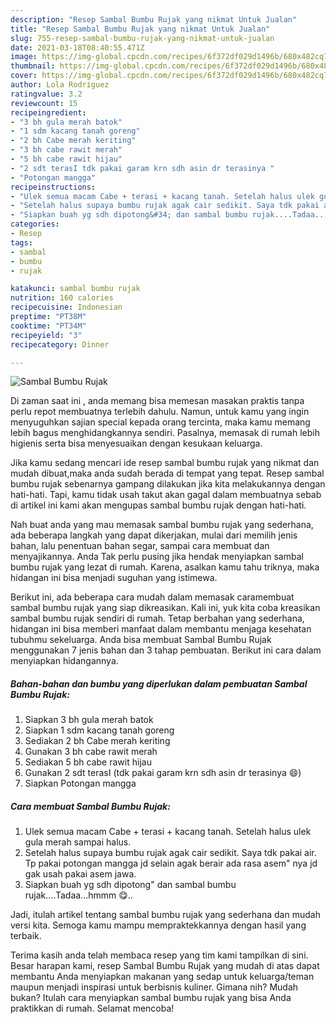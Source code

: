 ```yaml
---
description: "Resep Sambal Bumbu Rujak yang nikmat Untuk Jualan"
title: "Resep Sambal Bumbu Rujak yang nikmat Untuk Jualan"
slug: 755-resep-sambal-bumbu-rujak-yang-nikmat-untuk-jualan
date: 2021-03-18T08:40:55.471Z
image: https://img-global.cpcdn.com/recipes/6f372df029d1496b/680x482cq70/sambal-bumbu-rujak-foto-resep-utama.jpg
thumbnail: https://img-global.cpcdn.com/recipes/6f372df029d1496b/680x482cq70/sambal-bumbu-rujak-foto-resep-utama.jpg
cover: https://img-global.cpcdn.com/recipes/6f372df029d1496b/680x482cq70/sambal-bumbu-rujak-foto-resep-utama.jpg
author: Lola Rodriguez
ratingvalue: 3.2
reviewcount: 15
recipeingredient:
- "3 bh gula merah batok"
- "1 sdm kacang tanah goreng"
- "2 bh Cabe merah keriting"
- "3 bh cabe rawit merah"
- "5 bh cabe rawit hijau"
- "2 sdt terasI tdk pakai garam krn sdh asin dr terasinya "
- "Potongan mangga"
recipeinstructions:
- "Ulek semua macam Cabe + terasi + kacang tanah. Setelah halus ulek gula merah sampai halus."
- "Setelah halus supaya bumbu rujak agak cair sedikit. Saya tdk pakai air. Tp pakai potongan mangga jd selain agak berair ada rasa asem&#34; nya jd gak usah pakai asem jawa."
- "Siapkan buah yg sdh dipotong&#34; dan sambal bumbu rujak....Tadaa...hmmm 😋.."
categories:
- Resep
tags:
- sambal
- bumbu
- rujak

katakunci: sambal bumbu rujak 
nutrition: 160 calories
recipecuisine: Indonesian
preptime: "PT38M"
cooktime: "PT34M"
recipeyield: "3"
recipecategory: Dinner

---
```



![Sambal Bumbu Rujak](https://img-global.cpcdn.com/recipes/6f372df029d1496b/680x482cq70/sambal-bumbu-rujak-foto-resep-utama.jpg)

Di zaman  saat ini , anda memang bisa memesan masakan praktis tanpa perlu repot membuatnya terlebih dahulu. Namun, untuk kamu yang ingin menyuguhkan sajian special kepada orang tercinta, maka kamu memang lebih bagus menghidangkannya sendiri. Pasalnya, memasak di rumah lebih higienis serta bisa menyesuaikan dengan kesukaan keluarga.

Jika kamu sedang mencari ide resep sambal bumbu rujak yang nikmat dan mudah dibuat,maka anda sudah berada di tempat yang tepat. Resep sambal bumbu rujak  sebenarnya gampang dilakukan jika kita melakukannya dengan hati-hati. Tapi, kamu tidak usah takut akan gagal dalam membuatnya 
sebab di artikel ini kami akan mengupas sambal bumbu rujak dengan hati-hati.  



Nah buat anda yang mau memasak sambal bumbu rujak yang sederhana, ada beberapa langkah yang dapat dikerjakan, mulai dari memilih jenis bahan, lalu penentuan bahan segar, sampai cara membuat dan menyajikannya. Anda Tak perlu pusing jika hendak menyiapkan sambal bumbu rujak yang lezat di rumah. Karena, asalkan kamu  tahu triknya, maka hidangan ini bisa menjadi suguhan yang istimewa.

Berikut ini, ada beberapa cara mudah dalam memasak caramembuat sambal bumbu rujak yang siap dikreasikan. Kali ini, yuk kita coba kreasikan sambal bumbu rujak sendiri di rumah. Tetap berbahan yang sederhana, hidangan ini bisa memberi manfaat dalam membantu menjaga kesehatan tubuhmu sekeluarga. Anda bisa membuat Sambal Bumbu Rujak menggunakan 7 jenis bahan dan 3 tahap pembuatan. Berikut ini cara dalam menyiapkan hidangannya.

<!--inarticleads1-->

##### Bahan-bahan dan bumbu yang diperlukan dalam pembuatan Sambal Bumbu Rujak:

1. Siapkan 3 bh gula merah batok
1. Siapkan 1 sdm kacang tanah goreng
1. Sediakan 2 bh Cabe merah keriting
1. Gunakan 3 bh cabe rawit merah
1. Sediakan 5 bh cabe rawit hijau
1. Gunakan 2 sdt terasI (tdk pakai garam krn sdh asin dr terasinya 😄)
1. Siapkan Potongan mangga




<!--inarticleads2-->

##### Cara membuat Sambal Bumbu Rujak:

1. Ulek semua macam Cabe + terasi + kacang tanah. Setelah halus ulek gula merah sampai halus.
1. Setelah halus supaya bumbu rujak agak cair sedikit. Saya tdk pakai air. Tp pakai potongan mangga jd selain agak berair ada rasa asem&#34; nya jd gak usah pakai asem jawa.
1. Siapkan buah yg sdh dipotong&#34; dan sambal bumbu rujak....Tadaa...hmmm 😋..




Jadi, itulah artikel tentang  sambal bumbu rujak  yang sederhana dan mudah versi kita. Semoga kamu mampu mempraktekkannya dengan hasil yang terbaik. 

Terima kasih anda telah membaca resep yang tim kami tampilkan di sini. Besar harapan kami, resep  Sambal Bumbu Rujak yang mudah di atas dapat membantu Anda menyiapkan makanan yang sedap untuk keluarga/teman maupun menjadi inspirasi untuk berbisnis kuliner. Gimana nih? Mudah bukan? Itulah cara menyiapkan sambal bumbu rujak yang bisa Anda praktikkan di rumah. Selamat mencoba!

